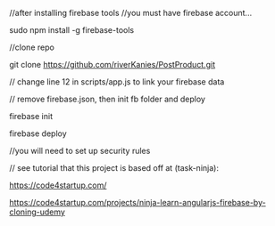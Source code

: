 //after installing firebase tools 
//you must have firebase account...

sudo npm install -g firebase-tools

//clone repo

git clone https://github.com/riverKanies/PostProduct.git

// change line 12 in scripts/app.js to link your firebase data

// remove firebase.json, then init fb folder and deploy

firebase init

firebase deploy

//you will need to set up security rules


// see tutorial that this project is based off at (task-ninja):

https://code4startup.com/

https://code4startup.com/projects/ninja-learn-angularjs-firebase-by-cloning-udemy